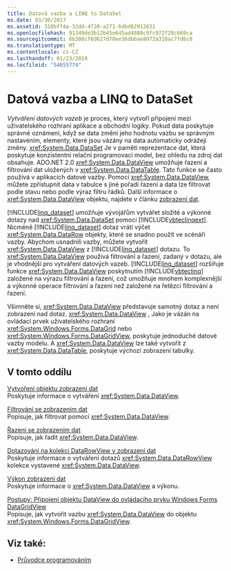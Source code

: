 ```yaml
---
title: Datová vazba a LINQ to DataSet
ms.date: 03/30/2017
ms.assetid: 310bff4a-32dd-4f20-a271-6dbd82912631
ms.openlocfilehash: 91349de3b12b45e645ad4080c9fc972f28c669ca
ms.sourcegitcommit: 6b308cf6d627d78ee36dbbae8972a310ac7fd6c8
ms.translationtype: MT
ms.contentlocale: cs-CZ
ms.lasthandoff: 01/23/2019
ms.locfileid: "54655774"
---
```

# <a name="data-binding-and-linq-to-dataset"></a>Datová vazba a LINQ to DataSet
*Vytváření datových vazeb* je proces, který vytvoří připojení mezi uživatelského rozhraní aplikace a obchodní logiky. Pokud data poskytuje správné oznámení, když se data změní jeho hodnotu vazbu se správným nastavením, elementy, které jsou vázány na data automaticky odrážejí změny. <xref:System.Data.DataSet> Je v paměti reprezentace dat, která poskytuje konzistentní relační programovací model, bez ohledu na zdroj dat obsahuje. ADO.NET 2.0 <xref:System.Data.DataView> umožňuje řazení a filtrování dat uložených v <xref:System.Data.DataTable>. Tato funkce se často používá v aplikacích datové vazby. Pomocí <xref:System.Data.DataView>, můžete zpřístupnit data v tabulce s jiné pořadí řazení a data lze filtrovat podle stavu nebo podle výraz filtru řádků. Další informace o <xref:System.Data.DataView> objektu, najdete v článku [zobrazení dat](../../../../docs/framework/data/adonet/dataset-datatable-dataview/dataviews.md).  
  
 [!INCLUDE[linq_dataset](../../../../includes/linq-dataset-md.md)] umožňuje vývojářům vytvářet složité a výkonné dotazy nad <xref:System.Data.DataSet> pomocí [!INCLUDE[vbteclinqext](../../../../includes/vbteclinqext-md.md)]. Nicméně [!INCLUDE[linq_dataset](../../../../includes/linq-dataset-md.md)] dotaz vrátí výčet <xref:System.Data.DataRow> objekty, které se snadno použít ve scénáři vazby. Abychom usnadnili vazby, můžete vytvořit <xref:System.Data.DataView> z [!INCLUDE[linq_dataset](../../../../includes/linq-dataset-md.md)] dotazu. To <xref:System.Data.DataView> používá filtrování a řazení, zadaný v dotazu, ale je vhodnější pro vytváření datových vazeb. [!INCLUDE[linq_dataset](../../../../includes/linq-dataset-md.md)] rozšiřuje funkce <xref:System.Data.DataView> poskytnutím [!INCLUDE[vbteclinq](../../../../includes/vbteclinq-md.md)] založené na výrazu filtrování a řazení, což umožňuje mnohem komplexnější a výkonné operace filtrování a řazení než založené na řetězci filtrování a řazení.  
  
 Všimněte si, <xref:System.Data.DataView> představuje samotný dotaz a není zobrazení nad dotaz. <xref:System.Data.DataView> , Jako je vázán na ovládací prvek uživatelského rozhraní <xref:System.Windows.Forms.DataGrid> nebo <xref:System.Windows.Forms.DataGridView>, poskytuje jednoduché datové vazby modelu. A <xref:System.Data.DataView> lze také vytvořit z <xref:System.Data.DataTable>, poskytuje výchozí zobrazení tabulky.  
  
## <a name="in-this-section"></a>V tomto oddílu  
 [Vytvoření objektu zobrazení dat](../../../../docs/framework/data/adonet/creating-a-dataview-object-linq-to-dataset.md)  
 Poskytuje informace o vytváření <xref:System.Data.DataView>.  
  
 [Filtrování se zobrazením dat](../../../../docs/framework/data/adonet/filtering-with-dataview-linq-to-dataset.md)  
 Popisuje, jak filtrovat pomocí <xref:System.Data.DataView>.  
  
 [Řazení se zobrazením dat](../../../../docs/framework/data/adonet/sorting-with-dataview-linq-to-dataset.md)  
 Popisuje, jak řadit <xref:System.Data.DataView>.  
  
 [Dotazování na kolekci DataRowView v zobrazení dat](../../../../docs/framework/data/adonet/querying-the-datarowview-collection-in-a-dataview.md)  
 Poskytuje informace o vytváření dotazů <xref:System.Data.DataRowView> kolekce vystavené <xref:System.Data.DataView>.  
  
 [Výkon zobrazení dat](../../../../docs/framework/data/adonet/dataview-performance.md)  
 Poskytuje informace o <xref:System.Data.DataView> a výkonu.  
  
 [Postupy: Připojení objektu DataView do ovládacího prvku Windows Forms DataGridView](../../../../docs/framework/data/adonet/how-to-bind-a-dataview-object-to-a-winforms-datagridview-control.md)  
 Popisuje, jak vytvořit vazbu <xref:System.Data.DataView> do objektu <xref:System.Windows.Forms.DataGridView>.  
  
## <a name="see-also"></a>Viz také:
- [Průvodce programováním](../../../../docs/framework/data/adonet/programming-guide-linq-to-dataset.md)
